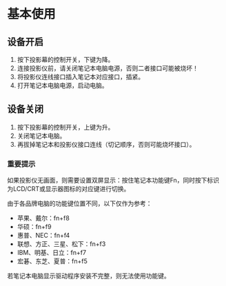 # 基本使用
## 设备开启
1. 按下投影幕的控制开关，下键为降。
2. 连接投影仪前，请关闭笔记本电脑电源，否则二者接口可能被烧坏！
3. 将投影仪连线接口插入笔记本对应接口，插紧。
4. 打开笔记本电脑电源，启动电脑。
## 设备关闭
1. 按下投影幕的控制开关，上键为升。
2. 关闭笔记本电脑。
3. 再拔掉笔记本和投影仪接口连线（切记顺序，否则可能烧坏接口）。
### **重要提示**
如果投影仪无画面，则需要设置双屏显示：按住笔记本功能键Fn，同时按下标识为LCD/CRT或显示器图标的对应键进行切换。

由于各品牌电脑的功能键位置不同，以下仅作为参考：
* 苹果、戴尔：fn+f8
* 华硕：fn+f9
* 惠普、NEC：fn+f4
* 联想、方正、三星、松下：fn+f3
* IBM、明基、日立：fn+f7
* 宏碁、东芝、夏普：fn+f5

若笔记本电脑显示驱动程序安装不完整，则无法使用功能键。


